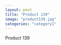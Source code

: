 ```yaml
---
layout: post
title: "Product 139"
image: "product139.jpg"
categories: "category1"
---
```

Product 139
